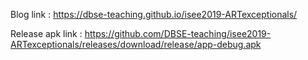  Blog link : https://dbse-teaching.github.io/isee2019-ARTexceptionals/
 
 Release apk link : https://github.com/DBSE-teaching/isee2019-ARTexceptionals/releases/download/release/app-debug.apk
 

